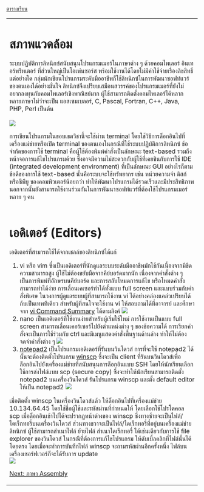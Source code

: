<a href='https://code.google.com/p/system-programming-cs3402-at-crma/wiki/CourseSchedule2555_2#ตารางเรียน_๒๕๕๕/๒'>ตารางเรียน</a>
<table width='500'>
<td>

<h1>สภาพแวดล้อม</h1>
ระบบปฏิบัติการลิหนิกซ์สนับสนุนโปรแกรมเมอร์ในภาษาต่าง ๆ ด้วยคอมไพเลอร์ อินเทอร์พรีทเตอร์ ที่ส่วนใหญ่เป็นโอเพ่นซอร์ส พร้อมใช้งานได้โดยไม่มีค่าใช้จ่ายเรื่องลิขสิทธิ์แต่อย่างใด กลุ่มนักเขียนโปรแกรมระดับมืออาชีพก็ใช้ลิหนิกซ์ในการพัฒนาซอฟท์แวร์ของตนเองได้อย่างมั่นใจ  ลิหนิกซ์จึงเปรียบเสมือนสวรรค์ของโปรแกรมเมอร์ที่ยังไม่อยากลงทุนกับคอมไพเลอร์เชิงพาณิชย์มาก ผู้ใช้สามารถติดตั้งคอมไพเลอร์ได้หลากหลายภาษาไม่ว่าจะเป็น แอสเซมเบลอร์, C, Pascal, Fortran, C++, Java, PHP, Perl เป็นต้น<br>
<br>
<img src='http://gxemul.sourceforge.net/gxemul-stable/doc/debian-1.png' />

การเขียนโปรแกรมในขอบเขตวิชานี้จะใช้ผ่าน terminal โดยใช้วิธีการล็อกอินไปที่เครื่องแม่ข่ายหรือเปิด terminal ของตนเองในกรณีที่ใช้ระบบปฏิบัติการลิหนิกซ์ ข้อจำกัดของการใช้ terminal คือผู้ใช้ต้องพิมพ์คำสั่งเป็นลักษณะ text-based รวมถึงหน้าจอการแก้ไขโปรแกรมด้วย ซึ่งอาจมีความไม่สะดวกกับผู้ใช้ที่เคยชินกับการใช้ IDE (integrated development environment) ที่เป็นลักษณะ GUI อย่างไรก็ตาม ข้อดีของการใช้ text-based นั้นคือระบบจะใช้ทรัพยากร เช่น หน่วยความจำ ดิสก์ หรือซีพียู ของคอมพิวเตอร์น้อยกว่า ทำให้พัฒนาโปรแกรมได้รวดเร็วและมีประสิทธิภาพ  นอกจากนั้นยังสามารถใช้งานร่วมกันในการพัฒนาซอฟท์แวร์ที่ต้องใช้โปรแกรมเมอร์หลาย ๆ คน<br>
<br>
<h1>เอดิเตอร์ (Editors)</h1>
เอดิเตอร์ที่สามารถใช้ได้จากเชลล์ของลิหนิกซ์ได้แก่<br>
<ol><li>vi หรือ vim ซึ่งเป็นเอดิเตอร์ที่นักดูแลระบบระดับมืออาชีพมักใช้กันเนื่องจากมีขีดความสามารถสูง ผู้ใช้ไม่ต้องขยับมือจากคีย์บอร์ดมากนัก เนื่องจากคำสั่งต่าง ๆ เป็นการพิมพ์ที่อักษรบนคีย์บอร์ด และการสลับโหมดการแก้ไข หรือโหมดคำสั่ง สามารถทำได้ง่าย การเลื่อนเคเซอร์ทำได้ทั้งแบบ full screen และแบบร่วมกับคำสั่งพิเศษ ในวงการผู้ดูแลระบบผู้ที่สามารถใช้งาน vi ได้อย่างคล่องแคล่วเปรียบได้ก้บเป็นเทพทีเดียว สำหรับผู้ที่สนใจจะใช้งาน vi ให้สอบถามได้ที่อาจารย์ และศึกษาจาก <a href='http://system-programming-cs3402-at-crma.googlecode.com/files/vi_cmd_summary.pdf'>vi Command Summary</a> ได้ตามลิงค์ <img src='http://www.chip.de/ii/7/1/3/0/6/4/1/24907a01bfe351e7.gif' />
</li><li>nano เป็นเอดิเตอร์ที่ใช้งานง่ายสำหรับผู้เริ่มใช้ใหม่ การใช้งานเป็นแบบ full screen สามารถเลื่อนเคอร์เซอร์ไปยังตำแหน่งต่าง ๆ ของข้อความได้ การเรียกคำสั่งจะเป็นการใช้ร่วมกับ ctrl และมีเมนูแสดงคำสั่งพื้นฐานด้านล่าง ทำให้ไม่ต้องจดจำคำสั่งต่าง ๆ <img src='http://webapp.org.ua/wp-content/uploads/2011/07/colorsyntax.png' />
</li><li><a href='http://notepad2.en.softonic.com/'>notepad2</a> เป็นโปรแกรมเอดิเตอร์ที่รันบนวินโดวส์ การที่จะใช้ notepad2 ได้นั้นจะต้องติดตั้งโปรแกรม <a href='http://winscp.net/eng/download.php'>winscp</a> ซึ่งจะเป็น client ที่รันบนวินโดวส์เพื่อล็อกอินไปยังเครื่องแม่ข่ายที่สนับสนุนการล็อกอินแบบ SSH โดยให้นักเรียนเลือกใช้การส่งไฟล์แบบ scp (secure copy) ซึ่งจะทำให้นักเรียนสามารถติดตั้ง notepad2 บนเครื่่องวินโดวส์ รันโปรแกรม winscp และตั้ง default editor ให้เป็น notepad2  <img src='http://notebookspec.com/web/wp-content/uploads/2010/09/notepad2_01.jpg' /></li></ol>

เมื่อติดตั้ง winscp ในเครื่องวินโดวส์แล้ว ให้ล็อกอินไปที่เครื่องแม่ข่าย 10.134.64.45 โดยใช้ชื่อผู้ใช้และรหัสผ่านที่กำหนดให้ โดยเลือกใช้โปรโตคอล scp เมื่อล็อกอินเข้าไปได้จะปรากฏหน้าต่างของ winscp ซึ่งทางซ้ายจะเป็นไฟล์/ไดเร็กทอรี่บนเครื่องวินโดวส์ ส่วนทางขวาจะเป็นไฟล์/ไดเร็กทอรี่ที่อยู่บนเครื่องแม่ข่ายลิหนิกซ์ ผู้ใช้สามารถสำเนาไฟล์ ย้ายไฟล์ สำเนาไดเร็กทอรี่ ได้เช่นเดียวกับการใช้ file explorer ของวินโดวส์ ในกรณีที่ต้องการแก้ไขโปรแกรม ให้ดับเบิ้ลคลิกที่ไฟล์นั้นได้โดยตรง โดยเมื่อจะทำการบันทึกไฟล์ winscp จะถามรหัสผ่านอีกครั้งหนึ่ง ไฟล์บนเครื่องเซอร์ฟเวอร์ก็จะได้รับการ update<br>
<img src='http://system-programming-cs3402-at-crma.googlecode.com/files/Picture1.png' />

<a href='twoStepAssembly.md'>Next: ภาษา Assembly</a>